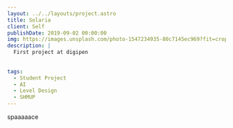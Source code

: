 ```yaml
---
layout: ../../layouts/project.astro
title: Solaria
client: Self
publishDate: 2019-09-02 00:00:00
img: https://images.unsplash.com/photo-1547234935-80c7145ec969?fit=crop&w=1400&h=700&q=75
description: |
  First project at digipen 
  
  
tags:
  - Student Project
  - AI
  - Level Design
  - SHMUP
---
```


spaaaaace

